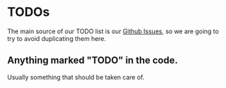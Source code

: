 # TODOs

The main source of our TODO list is our [Github Issues](https://github.com/epik-protocol/gateway/issues), so we are going to try to avoid duplicating them here.

## Anything marked "TODO" in the code.

Usually something that should be taken care of.

